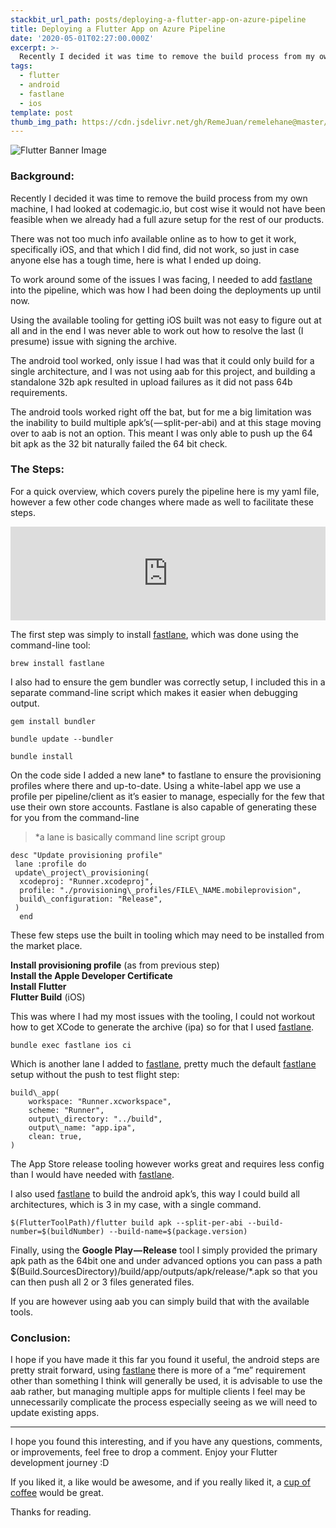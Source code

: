 ```yaml
---
stackbit_url_path: posts/deploying-a-flutter-app-on-azure-pipeline
title: Deploying a Flutter App on Azure Pipeline
date: '2020-05-01T02:27:00.000Z'
excerpt: >-
  Recently I decided it was time to remove the build process from my own machine, I had looked at codemagic.io, but cost wise it would not have been feasible when we already had a full azure setup for the rest of our products.
tags:
  - flutter
  - android
  - fastlane
  - ios
template: post
thumb_img_path: https://cdn.jsdelivr.net/gh/RemeJuan/remelehane@master/uPic/1*8vESVWZfAnEeICajgWOODA.jpeg
---
```



![Flutter Banner Image](https://cdn.jsdelivr.net/gh/RemeJuan/remelehane@master/uPic/1*8vESVWZfAnEeICajgWOODA.jpeg)

### Background:

Recently I decided it was time to remove the build process from my own machine, I had looked at codemagic.io, but cost wise it would not have been feasible when we already had a full azure setup for the rest of our products.

There was not too much info available online as to how to get it work, specifically iOS, and that which I did find, did not work, so just in case anyone else has a tough time, here is what I ended up doing.

To work around some of the issues I was facing, I needed to add [fastlane](https://fastlane.tools/) into the pipeline, which was how I had been doing the deployments up until now.

Using the available tooling for getting iOS built was not easy to figure out at all and in the end I was never able to work out how to resolve the last (I presume) issue with signing the archive.

The android tool worked, only issue I had was that it could only build for a single architecture, and I was not using aab for this project, and building a standalone 32b apk resulted in upload failures as it did not pass 64b requirements.

The android tools worked right off the bat, but for me a big limitation was the inability to build multiple apk’s( — split-per-abi) and at this stage moving over to aab is not an option. This meant I was only able to push up the 64 bit apk as the 32 bit naturally failed the 64 bit check.

### The Steps:

For a quick overview, which covers purely the pipeline here is my yaml file, however a few other code changes where made as well to facilitate these steps.


<iframe class="liquidTag" src="https://dev.to/embed/gist?args=https%3A%2F%2Fgist.github.com%2FRemeJuan%2Fd5bfaf9fc59a666527f519cd4b0266ed" style="border: 0; width: 100%;"></iframe>


The first step was simply to install [fastlane](https://fastlane.tools/), which was done using the command-line tool:


```
brew install fastlane
```


I also had to ensure the gem bundler was correctly setup, I included this in a separate command-line script which makes it easier when debugging output.


```
gem install bundler

bundle update --bundler

bundle install
```


On the code side I added a new lane\* to fastlane to ensure the provisioning profiles where there and up-to-date. Using a white-label app we use a profile per pipeline/client as it’s easier to manage, especially for the few that use their own store accounts. Fastlane is also capable of generating these for you from the command-line

> \*a lane is basically command line script group


```
desc "Update provisioning profile"
 lane :profile do
 update\_project\_provisioning(
  xcodeproj: "Runner.xcodeproj",
  profile: "./provisioning\_profiles/FILE\_NAME.mobileprovision",
  build\_configuration: "Release",
 )
  end
```


These few steps use the built in tooling which may need to be installed from the market place.

**Install provisioning profile** (as from previous step)  
**Install the Apple Developer Certificate  
Install Flutter  
Flutter Build**  (iOS)

This was where I had my most issues with the tooling, I could not workout how to get XCode to generate the archive (ipa) so for that I used [fastlane](https://fastlane.tools/).


```
bundle exec fastlane ios ci
```


Which is another lane I added to [fastlane](https://fastlane.tools/), pretty much the default [fastlane](https://fastlane.tools/) setup without the push to test flight step:


```
build\_app(
    workspace: "Runner.xcworkspace",
    scheme: "Runner",
    output\_directory: "../build",
    output\_name: "app.ipa",
    clean: true,
)
```


The App Store release tooling however works great and requires less config than I would have needed with [fastlane](https://fastlane.tools/).

I also used [fastlane](https://fastlane.tools/) to build the android apk’s, this way I could build all architectures, which is 3 in my case, with a single command.


```
$(FlutterToolPath)/flutter build apk --split-per-abi --build-number=$(buildNumber) --build-name=$(package.version)
```


Finally, using the **Google Play — Release** tool I simply provided the primary apk path as the 64bit one and under advanced options you can pass a path $(Build.SourcesDirectory)/build/app/outputs/apk/release/\*.apk so that you can then push all 2 or 3 files generated files.

If you are however using aab you can simply build that with the available tools.

### Conclusion:

I hope if you have made it this far you found it useful, the android steps are pretty strait forward, using [fastlane](https://fastlane.tools/) there is more of a “me” requirement other than something I think will generally be used, it is advisable to use the aab rather, but managing multiple apps for multiple clients I feel may be unnecessarily complicate the process especially seeing as we will need to update existing apps.

****

I hope you found this interesting, and if you have any questions, comments, or improvements, feel free to drop a comment. Enjoy your Flutter development journey :D

If you liked it, a like would be awesome, and if you really liked it, a [cup of coffee](https://www.buymeacoffee.com/remelehane) would be great.

Thanks for reading.
